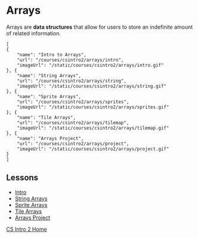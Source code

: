 # Arrays

Arrays are **data structures** that allow for users to store an indefinite amount of related information.

```codecard
[
{
    "name": "Intro to Arrays",
    "url": "/courses/csintro2/arrays/intro",
    "imageUrl": "/static/courses/csintro2/arrays/intro.gif"
}, {
    "name": "String Arrays",
    "url": "/courses/csintro2/arrays/string",
    "imageUrl": "/static/courses/csintro2/arrays/string.gif"
}, {
    "name": "Sprite Arrays",
    "url": "/courses/csintro2/arrays/sprites",
    "imageUrl": "/static/courses/csintro2/arrays/sprites.gif"
}, {
    "name": "Tile Arrays",
    "url": "/courses/csintro2/arrays/tilemap",
    "imageUrl": "/static/courses/csintro2/arrays/tilemap.gif"
}, {
    "name": "Arrays Project",
    "url": "/courses/csintro2/arrays/project",
    "imageUrl": "/static/courses/csintro2/arrays/project.gif"
}
]
```

## Lessons

* [Intro](/courses/csintro2/arrays/intro)
* [String Arrays](/courses/csintro2/arrays/string)
* [Sprite Arrays](/courses/csintro2/arrays/sprites)
* [Tile Arrays](/courses/csintro2/arrays/tilemap)
* [Arrays Project](/courses/csintro2/arrays/project)


[CS Intro 2 Home](/courses/csintro2)
